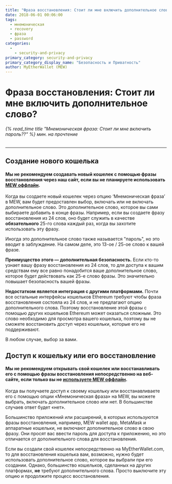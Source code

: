 ```yaml
---
title: "Фраза восстановления: Стоит ли мне включить дополнительное слово?"
date: 2018-06-01 00:06:00
tags:
  - мнемоническая
  - recovery
  - фраза
  - password
categories:
  - 
    - security-and-privacy
primary_category: security-and-privacy
primary_category_display_name: "Безопасность и Приватность"
author: MyEtherWallet (MEW)
---
```


# **Фраза восстановления: Стоит ли мне включить дополнительное слово?**

###### {% read_time title "Мнемоническая фраза: Стоит ли мне включить пароль??" %} мин. на прочтение

* * *

## **Создание нового кошелька**

#### **Мы не рекомендуем создавать новый кошелек с помощью фразы восстановления через наш сайт, если вы не планируете использовать [MEW оффлайн](/@@@@@@/offline/using-mew-offline).**

Когда вы создаете новый кошелек через опцию ‘Мнемоническая фраза’ в MEW, вам будет предоставлен выбор, включать или не включать дополнительное слово. Это дополнительное слово, которое вы сами выбираете добавить в конце фразы. Например, если вы создаете фразу восстановления из 24 слов, оно будет служить в качестве **обязательного** 25-го слова каждый раз, когда вы захотите использовать эту фразу.

Иногда это дополнительное слово также называется "пароль", но это вводит в заблуждение. На самом деле, это 13-ое / 25-ое слово к вашей фразе.

**Преимущество этого — дополнительная безопасность.** Если кто-то узнает вашу фразу восстановления из 24 слов, то для доступа к вашим средствам ему все равно понадобится ваше дополнительное слово, которое будет действовать как 25-е слово фразы. Это значительно повышает безопасность вашей фразы.

**Недостатком является интеграция с другими платформами.** Почти все остальные интерфейсы кошельков Ethereum требуют чтобы фраза восстановления состояла из 24 слов, и не предлагают опцию дополнительного слова. Поэтому восстановление этой фразы с помощью других кошельков Ethereum может оказаться сложным. Это слово необходимо для просмотра вашего кошелька, поэтому вы не сможете восстановить доступ через кошельки, которые его не поддерживают.

В любом случае, выбор за вами.

## **Доступ к кошельку или его восстановление**

#### **Мы не рекомендуем открывать свой кошелек или восстанавливать его с помощью фразы восстановления непосредственно на веб-сайте, если только вы не [используете MEW оффлайн](/@@@@@@/offline/using-mew-offline).**

Когда вы получаете доступ к своему кошельку или восстанавливаете его с помощью опции «Мнемоническая фраза» на MEW, вы можете выбрать, включать дополнительное слово или нет. В большинстве случаев ответ будет «нет».

Большинство приложений или расширений, в которых используются фразы восстановления, например, MEW wallet app, MetaMask и аппаратные кошельки, не включают дополнительное слово в свою фразу. Они просят вас ввести пароль для доступа к приложению, но это отличается от дополнительного слова для восстановления.

Если вы создали свой кошелек непосредственно на MyEtherWallet.com, то для восстановления кошелька вам, возможно, нужно будет использовать дополнительное слово, которое вы выбрали при его создании. Однако, большинство кошельков, сделанных на других платформах, **не** требуют дополнительного слова. Просто выключите эту опцию и продолжите процесс восстановления.
